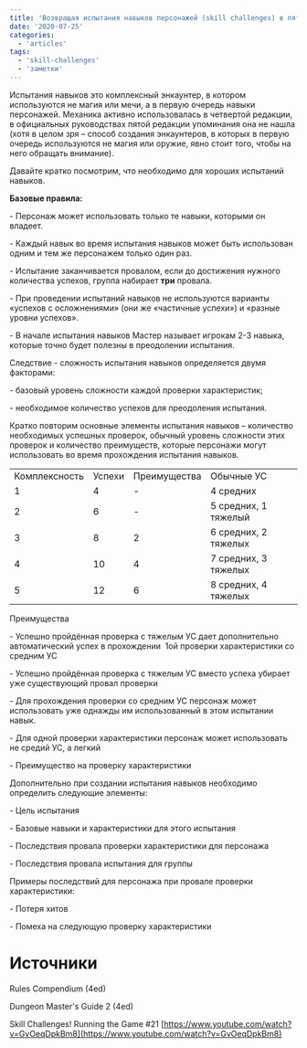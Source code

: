 ```yaml
---
title: 'Возвращая испытания навыков персонажей (skill challenges) в пятую редакцию'
date: '2020-07-25'
categories:
  - 'articles'
tags:
  - 'skill-challenges'
  - 'заметки'
---
```


Испытания навыков это комплексный энкаунтер, в котором используются не магия или мечи, а в первую очередь навыки персонажей. Механика активно использовалась в четвертой редакции, в официальных руководствах пятой редакции упоминания она не нашла (хотя в целом зря – способ создания энкаунтеров, в которых в первую очередь используются не магия или оружие, явно стоит того, чтобы на него обращать внимание).

Давайте кратко посмотрим, что необходимо для хороших испытаний навыков.

**Базовые правила:**

\- Персонаж может использовать только те навыки, которыми он владеет.

\- Каждый навык во время испытания навыков может быть использован одним и тем же персонажем только один раз.

\- Испытание заканчивается провалом, если до достижения нужного количества успехов, группа набирает **три** провала.

\- При проведении испытаний навыков не используются варианты «успехов с осложнениями» (они же «частичные успехи») и «разные уровни успехов».

\- В начале испытания навыков Мастер называет игрокам 2-3 навыка, которые точно будет полезны в преодолении испытания.

Следствие - сложность испытания навыков определяется двумя факторами:

\- базовый уровень сложности каждой проверки характеристик;

\- необходимое количество успехов для преодоления испытания.

Кратко повторим основные элементы испытания навыков – количество необходимых успешных проверок, обычный уровень сложности этих проверок и количество преимуществ, которые персонажи могут использовать во время прохождения испытания навыков.

<table><tbody><tr><td>Комплексность</td><td>Успехи</td><td>Преимущества</td><td>Обычные УС</td></tr><tr><td>1</td><td>4</td><td>-</td><td>4 средних</td></tr><tr><td>2</td><td>6</td><td>-</td><td>5 средних, 1 тяжелый</td></tr><tr><td>3</td><td>8</td><td>2</td><td>6 средних, 2 тяжелых</td></tr><tr><td>4</td><td>10</td><td>4</td><td>7 средних, 3 тяжелых</td></tr><tr><td>5</td><td>12</td><td>6</td><td>8 средних, 4 тяжелых</td></tr></tbody></table>

Преимущества

\- Успешно пройдённая проверка с тяжелым УС дает дополнительно автоматический успех в прохождении  1ой проверки характеристики со средним УС

\- Успешно пройдённая проверка с тяжелым УС вместо успеха убирает уже существующий провал проверки

\- Для прохождения проверки со средним УС персонаж может использовать уже однажды им использованный в этом испытании навык.

\- Для одной проверки характеристики персонаж может использовать не средий УС, а легкий

\- Преимущество на проверку характеристики

Дополнительно при создании испытания навыков необходимо определить следующие элементы:

\- Цель испытания

\- Базовые навыки и характеристики для этого испытания

\- Последствия провала проверки характеристики для персонажа

\- Последствия провала испытания для группы

Примеры последствий для персонажа при провале проверки характеристики:

\- Потеря хитов

\- Помеха на следующую проверку характеристики

# Источники

Rules Compendium (4ed)

Dungeon Master's Guide 2 (4ed)

Skill Challenges! Running the Game #21 [https://www.youtube.com/watch?v=GvOeqDpkBm8](https://www.youtube.com/watch?v=GvOeqDpkBm8)
